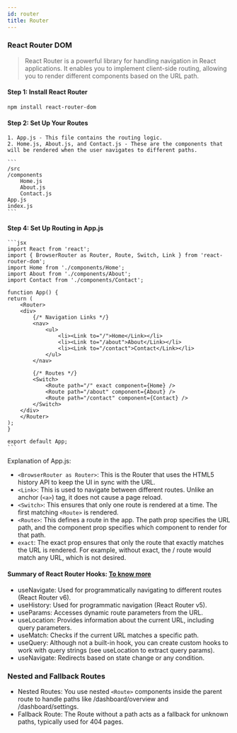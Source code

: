 ```yaml
---
id: router
title: Router
---
```



### React Router DOM
> React Router is a powerful library for handling navigation in React applications. It enables you to implement client-side routing, allowing you to render different components based on the URL path.

#### Step 1: Install React Router
```
npm install react-router-dom
```

#### Step 2: Set Up Your Routes
    1. App.js - This file contains the routing logic.
    2. Home.js, About.js, and Contact.js - These are the components that will be rendered when the user navigates to different paths.

    ```
    /src
    /components
        Home.js
        About.js
        Contact.js
    App.js
    index.js
    ```

#### Step 4: Set Up Routing in App.js
    ```jsx
    import React from 'react';
    import { BrowserRouter as Router, Route, Switch, Link } from 'react-router-dom';
    import Home from './components/Home';
    import About from './components/About';
    import Contact from './components/Contact';

    function App() {
    return (
        <Router>
        <div>
            {/* Navigation Links */}
            <nav>
                <ul>
                    <li><Link to="/">Home</Link></li>
                    <li><Link to="/about">About</Link></li>
                    <li><Link to="/contact">Contact</Link></li>
                </ul>
            </nav>

            {/* Routes */}
            <Switch>
                <Route path="/" exact component={Home} />
                <Route path="/about" component={About} />
                <Route path="/contact" component={Contact} />
            </Switch>
        </div>
        </Router>
    );
    }

    export default App;
    ```

Explanation of App.js:
- `<BrowserRouter as Router>`: This is the Router that uses the HTML5 history API to keep the UI in sync with the URL.
- `<Link>`: This is used to navigate between different routes. Unlike an anchor (`<a>`) tag, it does not cause a page reload.
- `<Switch>`: This ensures that only one route is rendered at a time. The first matching `<Route>` is rendered.
- `<Route>`: This defines a route in the app. The path prop specifies the URL path, and the component prop specifies which component to render for that path.
- `exact`: The exact prop ensures that only the route that exactly matches the URL is rendered. For example, without exact, the / route would match any URL, which is not desired.

#### Summary of React Router Hooks: [To know more](https://reactrouter.com/en/main/hooks/use-routes)
- useNavigate: Used for programmatically navigating to different routes (React Router v6).
- useHistory: Used for programmatic navigation (React Router v5).
- useParams: Accesses dynamic route parameters from the URL.
- useLocation: Provides information about the current URL, including query parameters.
- useMatch: Checks if the current URL matches a specific path.
- useQuery: Although not a built-in hook, you can create custom hooks to work with query strings (see useLocation to extract query params).
- useNavigate: Redirects based on state change or any condition.

### Nested and Fallback Routes
- Nested Routes: You use nested `<Route>` components inside the parent route to handle paths like /dashboard/overview and /dashboard/settings.
- Fallback Route: The Route without a path acts as a fallback for unknown paths, typically used for 404 pages.


